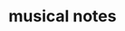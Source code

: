 ---
layout: objects
title: musical notes
emoji: musical_notes
permalink: 🎶.html
image: assets/img/3moji/musical_notes.png
---